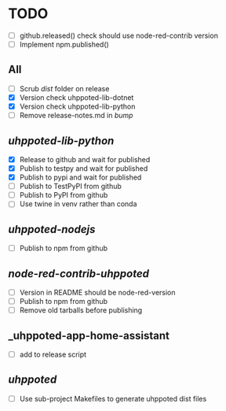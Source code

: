 # TODO

- [ ] github.released() check should use node-red-contrib version
- [ ] Implement npm.published()

## All
   - [ ] Scrub _dist_ folder on release
   - [x] Version check uhppoted-lib-dotnet
   - [x] Version check uhppoted-lib-python
   - [ ] Remove release-notes.md in _bump_
         
## _uhppoted-lib-python_
   - [x] Release to github and wait for published
   - [x] Publish to testpy and wait for published
   - [x] Publish to pypi and wait for published
   - [ ] Publish to TestPyPI from github
   - [ ] Publish to PyPI from github
   - [ ] Use twine in venv rather than conda

## _uhppoted-nodejs_
   - [ ] Publish to npm from github

## _node-red-contrib-uhppoted_
   - [ ] Version in README should be node-red-version
   - [ ] Publish to npm from github
   - [ ] Remove old tarballs before publishing

## _uhppoted-app-home-assistant
   - [ ] add to release script

## _uhppoted_
   - [ ] Use sub-project Makefiles to generate uhppoted dist files
